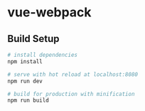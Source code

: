 # vue-webpack

## Build Setup

``` bash
# install dependencies
npm install

# serve with hot reload at localhost:8080
npm run dev

# build for production with minification
npm run build
```
